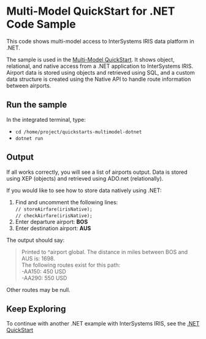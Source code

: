# Multi-Model QuickStart for .NET Code Sample

This code shows multi-model access to InterSystems IRIS data platform in .NET.

The sample is used in the [Multi-Model QuickStart](https://learning.intersystems.com/course/view.php?name=Multimodel).
It shows object, relational, and native access from a .NET application to InterSystems IRIS. Airport data is stored using objects and retrieved using SQL, and a custom data structure is created using the Native API to handle route information between airports.

## Run the sample

In the integrated terminal, type: 
* `cd /home/project/quickstarts-multimodel-dotnet`
* `dotnet run`

## Output

If all works correctly, you will see a list of airports output. Data is stored using XEP (objects) and retrieved using ADO.net (relationally).  

If you would like to see how to store data natively using .NET:
1. Find and uncomment the following lines:   
`// storeAirfare(irisNative);`  
`// checkAirfare(irisNative);`
2. Enter departure airport: **BOS**
3. Enter destination airport: **AUS**

The output should say:  
>Printed to ^airport global. The distance in miles between BOS and AUS is: 1698.  
>The following routes exist for this path:  
>  -AA150: 450 USD  
>  -AA290: 550 USD  

Other routes may be null.

## Keep Exploring

To continue with another .NET example with InterSystems IRIS, see the [.NET QuickStart](https://learning.intersystems.com/course/view.php?name=.NET%20QS)
